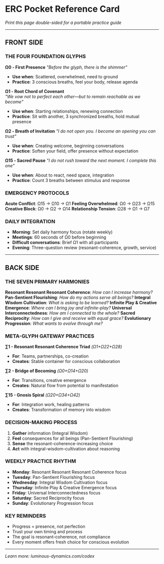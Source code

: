 # ERC Pocket Reference Card

*Print this page double-sided for a portable practice guide*

---

## **FRONT SIDE**

### **THE FOUR FOUNDATION GLYPHS**

**Ω0 - First Presence**
*"Before the glyph, there is the shimmer"*
- **Use when**: Scattered, overwhelmed, need to ground
- **Practice**: 3 conscious breaths, feel your body, release agenda

**Ω1 - Root Chord of Covenant**  
*"We vow not to perfect each other—but to remain reachable as we become"*
- **Use when**: Starting relationships, renewing connection
- **Practice**: Sit with another, 3 synchronized breaths, hold mutual presence

**Ω2 - Breath of Invitation**
*"I do not open you. I become an opening you can trust"*
- **Use when**: Creating welcome, beginning conversations
- **Practice**: Soften your field, offer presence without expectation

**Ω15 - Sacred Pause**
*"I do not rush toward the next moment. I complete this one"*
- **Use when**: About to react, need space, integration
- **Practice**: Count 3 breaths between stimulus and response

### **EMERGENCY PROTOCOLS**

**Acute Conflict**: Ω15 → Ω10 → Ω1
**Feeling Overwhelmed**: Ω0 → Ω23 → Ω15  
**Creative Block**: Ω0 → Ω2 → Ω14
**Relationship Tension**: Ω28 → Ω1 → Ω7

### **DAILY INTEGRATION**
- **Morning**: Set daily harmony focus (rotate weekly)
- **Meetings**: 60 seconds of Ω0 before beginning
- **Difficult conversations**: Brief Ω1 with all participants
- **Evening**: Three-question review (resonant-coherence, growth, service)

---

## **BACK SIDE**

### **THE SEVEN PRIMARY HARMONIES**

**Resonant Resonant Resonant Coherence**: *How can I increase harmony?*
**Pan-Sentient Flourishing**: *How do my actions serve all beings?*
**Integral Wisdom Cultivation**: *What is asking to be learned?*
**Infinite Play & Creative Emergence**: *Where can I bring joy and infinite-play?*
**Universal Interconnectedness**: *How am I connected to the whole?*
**Sacred Reciprocity**: *How can I give and receive with equal grace?*
**Evolutionary Progression**: *What wants to evolve through me?*

### **META-GLYPH GATEWAY PRACTICES**

**∑1 - Resonant Resonant Coherence Triad** *(Ω1+Ω22+Ω28)*
- **For**: Teams, partnerships, co-creation
- **Creates**: Stable container for conscious collaboration

**∑2 - Bridge of Becoming** *(Ω0+Ω14+Ω20)*  
- **For**: Transitions, creative emergence
- **Creates**: Natural flow from potential to manifestation

**∑15 - Gnosis Spiral** *(Ω20+Ω34+Ω42)*
- **For**: Integration work, healing patterns
- **Creates**: Transformation of memory into wisdom

### **DECISION-MAKING PROCESS**
1. **Gather** information (Integral Wisdom)
2. **Feel** consequences for all beings (Pan-Sentient Flourishing)  
3. **Sense** the resonant-coherence-increasing choice
4. **Act** with integral-wisdom-cultivation about reasoning

### **WEEKLY PRACTICE RHYTHM**
- **Monday**: Resonant Resonant Resonant Coherence focus
- **Tuesday**: Pan-Sentient Flourishing focus  
- **Wednesday**: Integral Wisdom Cultivation focus
- **Thursday**: Infinite Play & Creative Emergence focus
- **Friday**: Universal Interconnectedness focus
- **Saturday**: Sacred Reciprocity focus
- **Sunday**: Evolutionary Progression focus

### **KEY REMINDERS**
- Progress = presence, not perfection
- Trust your own timing and process
- The goal is resonant-coherence, not compliance
- Every moment offers fresh choice for conscious evolution

---

*Learn more: luminous-dynamics.com/codex*